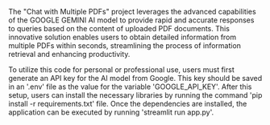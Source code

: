 The "Chat with Multiple PDFs" project leverages the advanced capabilities of the GOOGLE GEMINI AI model to provide rapid and accurate responses to queries based on the content of uploaded PDF documents. This innovative solution enables users to obtain detailed information from multiple PDFs within seconds, streamlining the process of information retrieval and enhancing productivity.

To utilize this code for personal or professional use, users must first generate an API key for the AI model from Google. This key should be saved in an '.env' file as the value for the variable 'GOOGLE_API_KEY'. After this setup, users can install the necessary libraries by running the command 'pip install -r requirements.txt' file. Once the dependencies are installed, the application can be executed by running 'streamlit run app.py'.
